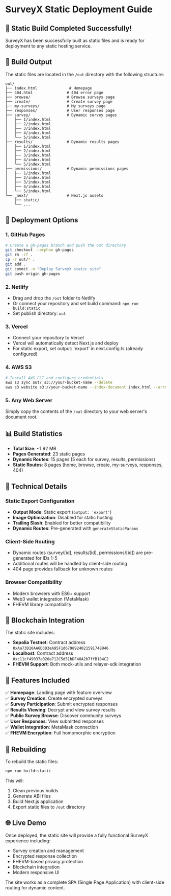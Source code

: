 # SurveyX Static Deployment Guide

## 🎉 Static Build Completed Successfully!

SurveyX has been successfully built as static files and is ready for deployment to any static hosting service.

## 📁 Build Output

The static files are located in the `/out` directory with the following structure:

```
out/
├── index.html              # Homepage
├── 404.html               # 404 error page
├── browse/                # Browse surveys page
├── create/                # Create survey page
├── my-surveys/            # My surveys page
├── responses/             # User responses page
├── survey/                # Dynamic survey pages
│   ├── 1/index.html
│   ├── 2/index.html
│   ├── 3/index.html
│   ├── 4/index.html
│   └── 5/index.html
├── results/               # Dynamic results pages
│   ├── 1/index.html
│   ├── 2/index.html
│   ├── 3/index.html
│   ├── 4/index.html
│   └── 5/index.html
├── permissions/           # Dynamic permissions pages
│   ├── 1/index.html
│   ├── 2/index.html
│   ├── 3/index.html
│   ├── 4/index.html
│   └── 5/index.html
└── _next/                 # Next.js assets
    ├── static/
    └── ...
```

## 🚀 Deployment Options

### 1. GitHub Pages
```bash
# Create a gh-pages branch and push the out directory
git checkout --orphan gh-pages
git rm -rf .
cp -r out/* .
git add .
git commit -m "Deploy SurveyX static site"
git push origin gh-pages
```

### 2. Netlify
- Drag and drop the `/out` folder to Netlify
- Or connect your repository and set build command: `npm run build:static`
- Set publish directory: `out`

### 3. Vercel
- Connect your repository to Vercel
- Vercel will automatically detect Next.js and deploy
- For static export, set output: 'export' in next.config.ts (already configured)

### 4. AWS S3
```bash
# Install AWS CLI and configure credentials
aws s3 sync out/ s3://your-bucket-name --delete
aws s3 website s3://your-bucket-name --index-document index.html --error-document 404.html
```

### 5. Any Web Server
Simply copy the contents of the `/out` directory to your web server's document root.

## 📊 Build Statistics

- **Total Size**: ~1.92 MB
- **Pages Generated**: 23 static pages
- **Dynamic Routes**: 15 pages (5 each for survey, results, permissions)
- **Static Routes**: 8 pages (home, browse, create, my-surveys, responses, 404)

## 🔧 Technical Details

### Static Export Configuration
- **Output Mode**: Static export (`output: 'export'`)
- **Image Optimization**: Disabled for static hosting
- **Trailing Slash**: Enabled for better compatibility
- **Dynamic Routes**: Pre-generated with `generateStaticParams`

### Client-Side Routing
- Dynamic routes (survey/[id], results/[id], permissions/[id]) are pre-generated for IDs 1-5
- Additional routes will be handled by client-side routing
- 404 page provides fallback for unknown routes

### Browser Compatibility
- Modern browsers with ES6+ support
- Web3 wallet integration (MetaMask)
- FHEVM library compatibility

## 🔐 Blockchain Integration

The static site includes:
- **Sepolia Testnet**: Contract address `0xAa73D10AA6D3D3eA95F1d6798924021591748946`
- **Localhost**: Contract address `0xc11cf49037a020a712C5d51bDF40A2b7ffB184C2`
- **FHEVM Support**: Both mock-utils and relayer-sdk integration

## 🎯 Features Included

✅ **Homepage**: Landing page with feature overview  
✅ **Survey Creation**: Create encrypted surveys  
✅ **Survey Participation**: Submit encrypted responses  
✅ **Results Viewing**: Decrypt and view survey results  
✅ **Public Survey Browse**: Discover community surveys  
✅ **User Responses**: View submitted responses  
✅ **Wallet Integration**: MetaMask connection  
✅ **FHEVM Encryption**: Full homomorphic encryption  

## 🔄 Rebuilding

To rebuild the static files:
```bash
npm run build:static
```

This will:
1. Clean previous builds
2. Generate ABI files
3. Build Next.js application
4. Export static files to `/out` directory

## 🌐 Live Demo

Once deployed, the static site will provide a fully functional SurveyX experience including:
- Survey creation and management
- Encrypted response collection
- FHEVM-based privacy protection
- Blockchain integration
- Modern responsive UI

The site works as a complete SPA (Single Page Application) with client-side routing for dynamic content.
